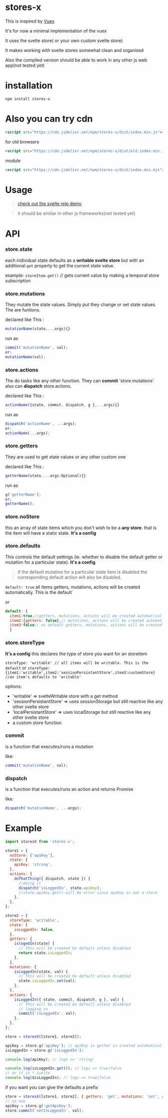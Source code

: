 # stores-x

This is inspired by [Vuex](https://github.com/vuejs/vuex)

It's for now a minimal implementation of the vuex

It uses the svelte store( or your own custom svelte store)

It makes working with svelte stores somewhat clean and organised

Also the compiled version should be able to work in any other js web app(not tested yet)

# installation

`npm install stores-x`

# Also you can try cdn

```html
<script src="https://cdn.jsdelivr.net/npm/stores-x/dist/index.min.js"><script>
```

for old browsers

```html
<script src="https://cdn.jsdelivr.net/npm/stores-x/dist/old.index.min.js"><script>
```

module

```html
<script src="https://cdn.jsdelivr.net/npm/stores-x/dist/index.min.mjs"><script>
```

# Usage

> [check out the svelte relp demo](https://svelte.dev/repl/3916c946d06e4289b28992ea625c5092?version=3.31.0)

> it should be similar in other js frameworks(not tested yet)

# API

### store.state

each individual state defaults as a **writable svelte store** but with an additional `get` property to get the current state value.

example: `storeItem.get()` // gets current value by making a temporal store subscription

### store.mutations

They mutate the state values. Simply put they change or set state values. The are funtions.

declared like This :

```javascript
mutationName(state,...args){}
```

run as

```javascript
commit('mutationName', val);
or;
mutationName(val);
```

### store.actions

The do tasks like any other function. They can **commit** 'store.mutations' also can **dispatch** store.actions.

declared like This :

```javascript
actionName({state, commit, dispatch, g },...args){}
```

run as

```javascript
dispatch('actionName', ...args);
or;
actionName(...args);
```

### store.getters

They are used to get state values or any other custom one

declared like This :

```javascript
getterName(state,...args:Optional){}
```

run as

```javascript
g('getterName');
or;
getterName();
```

### store.noStore

this an array of state items which you don't wish to be a **any store**. that is the item will have a static state. **It's a config**

### store.defaults

This controls the default settings (ie. whether to disable the default getter or mutation for a particular state). **It's a config**

> if the default mutation for a particular state item is disabled the corresponding default action will also be disabled.

`default: true`
all items getters, mutations, actions will be created automatically. This is the default`

or

```js
default: {
  item1:true,//getters, mutations, actions will be created automatically
  item2:{getters: false},// mutations, actions will be created automatically
  item3:false// no default getters, mutations, actions will be created
  }
```

### store.storeType

**It's a config**
this declares the type of store you want for an storeitem

`storeType: 'writable' // all items will be writable. This is the default` or
`storeType: {item1:'writable',item2:'sessionPersistantStore',item3:customStore} //an item's defaults to 'writable'`

options:

- 'writable' => svelteWritable store with a get method
- 'sessionPersistantStore' => uses sessionStorage but still reactive like any other svelte store
- 'localPersistantStore' => uses localStorage but still reactive like any other svelte store
- a custom store function

### commit

is a function that executes/runs a mutation

like:

```javascript
commit('mutationName', val);
```

### dispatch

is a function that executes/runs an action and returns Promise

like:

```javascript
dispatch('mutationName', ...args);
```

# Example

```javascript
import storesX from 'stores-x';

store1 = {
  noStore: ['apiKey'],
  state: {
    apiKey: 'string',
  },
  actions: {
    doThatThing({ dispatch, state }) {
      //doing it
      dispatch('isLoggedIn', state.apiKey);
      //state.apiKey.get() will be error since apiKey is not a store
    },
  },
};

store2 = {
  storeType: 'writable',
  state: {
    isLoggedIn: false,
  },
  getters: {
    islogedIn(state) {
      // this will be created be default unless disabled
      return state.isLoggedIn;
    },
  },
  mutations: {
    isLoggedIn(state, val) {
      // this will be created be default unless disabled
      state.isLoggedIn.set(val);
    },
  },
  actions: {
    isLoggedIn({ state, commit, dispatch, g }, val) {
      // this will be created be default unless disabled
      // logging in
      commit('isLoggedIn', val);
    },
  },
};

store = storesX([store1, store2]);

apiKey = store.g('apiKey'); // apiKey is getter is created automatically by default
isLoggedIn = store.g('isLoggedIn');

console.log(apiKey); // logs => 'string'

console.log(isLoggedIn.get()); // logs => true|false
// or if in *.svelte
console.log($isLoggedIn); // logs => true|false
```

if you want you can give the defaults a prefix

```javascript
store = storesX([store1, store2], { getters: 'get', mutations: 'set', actions: 'set' });
// so now
apiKey = store.g('getApiKey');
store.commit('setIsLoggedIn', val);
```
